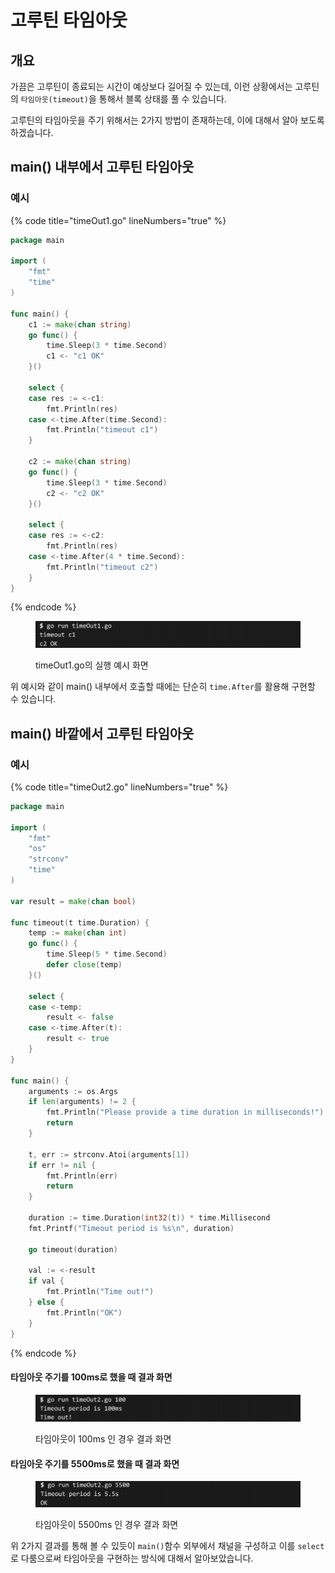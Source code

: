 # 고루틴 타임아웃

## 개요

가끔은 고루틴이 종료되는 시간이 예상보다 길어질 수 있는데, 이런 상황에서는 고루틴의 `타임아웃(timeout)`을 통해서 블록 상태를 풀 수 있습니다.&#x20;

고루틴의 타임아웃을 주기 위해서는 2가지 방법이 존재하는데, 이에 대해서 알아 보도록 하겠습니다.

## main() 내부에서 고루틴 타임아웃

### 예시

{% code title="timeOut1.go" lineNumbers="true" %}
```go
package main

import (
	"fmt"
	"time"
)

func main() {
	c1 := make(chan string)
	go func() {
		time.Sleep(3 * time.Second)
		c1 <- "c1 OK"
	}()

	select {
	case res := <-c1:
		fmt.Println(res)
	case <-time.After(time.Second):
		fmt.Println("timeout c1")
	}

	c2 := make(chan string)
	go func() {
		time.Sleep(3 * time.Second)
		c2 <- "c2 OK"
	}()

	select {
	case res := <-c2:
		fmt.Println(res)
	case <-time.After(4 * time.Second):
		fmt.Println("timeout c2")
	}
}
```
{% endcode %}

<figure><img src="../.gitbook/assets/image (5).png" alt=""><figcaption><p>timeOut1.go의 실행 예시 화면</p></figcaption></figure>

위 예시와 같이 main() 내부에서 호출할 때에는 단순히 `time.After`를 활용해 구현할 수 있습니다.

## main() 바깥에서 고루틴 타임아웃

### 예시

{% code title="timeOut2.go" lineNumbers="true" %}
```go
package main

import (
	"fmt"
	"os"
	"strconv"
	"time"
)

var result = make(chan bool)

func timeout(t time.Duration) {
	temp := make(chan int)
	go func() {
		time.Sleep(5 * time.Second)
		defer close(temp)
	}()

	select {
	case <-temp:
		result <- false
	case <-time.After(t):
		result <- true
	}
}

func main() {
	arguments := os.Args
	if len(arguments) != 2 {
		fmt.Println("Please provide a time duration in milliseconds!")
		return
	}

	t, err := strconv.Atoi(arguments[1])
	if err != nil {
		fmt.Println(err)
		return
	}

	duration := time.Duration(int32(t)) * time.Millisecond
	fmt.Printf("Timeout period is %s\n", duration)

	go timeout(duration)

	val := <-result
	if val {
		fmt.Println("Time out!")
	} else {
		fmt.Println("OK")
	}
}
```
{% endcode %}

#### 타임아웃 주기를 100ms로 했을 때 결과 화면

<figure><img src="../.gitbook/assets/image (1) (1) (1).png" alt=""><figcaption><p>타임아웃이 100ms 인 경우 결과 화면</p></figcaption></figure>

#### 타임아웃 주기를 5500ms로 했을 때 결과 화면

<figure><img src="../.gitbook/assets/image (2) (1) (1).png" alt=""><figcaption><p>타임아웃이 5500ms 인 경우 결과 화면</p></figcaption></figure>

위 2가지 결과를 통해 볼 수 있듯이 `main()`함수 외부에서 채널을 구성하고 이를 `select`로 다룸으로써 타임아웃을 구현하는 방식에 대해서 알아보았습니다.
